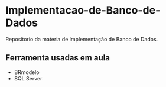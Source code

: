 # Implementacao-de-Banco-de-Dados

Repositorio da materia de Implementação de Banco de Dados.

## Ferramenta usadas em aula
  - BRmodelo
  - SQL Server
